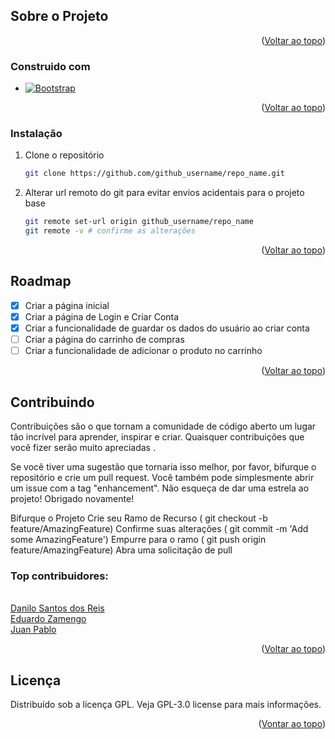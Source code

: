 <a id="readme-top"></a>




<!-- PROJECT SHIELDS -->



<!-- ABOUT THE PROJECT -->
## Sobre o Projeto

<!--colocar imagem do site -->


<p align="right">(<a href="#readme-top">Voltar ao topo</a>)</p>



### Construido com

* [![Bootstrap][Bootstrap.com]][Bootstrap-url]

<p align="right">(<a href="#readme-top">Voltar ao topo</a>)</p>



<!-- GETTING STARTED -->

### Instalação

1. Clone o repositório
   ```sh
   git clone https://github.com/github_username/repo_name.git
   ```

5. Alterar url remoto do git para evitar envios acidentais para o projeto base
   ```sh
   git remote set-url origin github_username/repo_name
   git remote -v # confirme as alterações
   ```

<p align="right">(<a href="#readme-top">Voltar ao topo</a>)</p>


<!-- ROADMAP -->
## Roadmap

- [x] Criar a página inicial
- [x] Criar a página de Login e Criar Conta
- [x] Criar a funcionalidade de guardar os dados do usuário ao criar conta
- [ ] Criar a página do carrinho de compras
- [ ] Criar a funcionalidade de adicionar o produto no carrinho

<p align="right">(<a href="#readme-top">Voltar ao topo</a>)</p>

<!-- CONTRIBUTING -->
## Contribuindo

Contribuições são o que tornam a comunidade de código aberto um lugar tão incrível para aprender, inspirar e criar. Quaisquer contribuições que você fizer serão muito apreciadas .

Se você tiver uma sugestão que tornaria isso melhor, por favor, bifurque o repositório e crie um pull request. Você também pode simplesmente abrir um issue com a tag "enhancement". Não esqueça de dar uma estrela ao projeto! Obrigado novamente!

Bifurque o Projeto
Crie seu Ramo de Recurso ( git checkout -b feature/AmazingFeature)
Confirme suas alterações ( git commit -m 'Add some AmazingFeature')
Empurre para o ramo ( git push origin feature/AmazingFeature)
Abra uma solicitação de pull

### Top contribuidores:

<br>
<a href="https://github.com/Danilo-Fatec-DSM">
  Danilo Santos dos Reis
</a>
<br>
<a href="https://github.com/Zamengoo">
  Eduardo Zamengo 
</a>
<br>
<a href="https://github.com/juanpablo174">
  Juan Pablo
</a>

<p align="right">(<a href="#readme-top">Voltar ao topo</a>)</p>



<!-- LICENSE -->
## Licença

Distribuído sob a licença GPL. Veja GPL-3.0 license para mais informações.

<p align="right">(<a href="#readme-top">Vontar ao topo</a>)</p>


[Bootstrap.com]: https://img.shields.io/badge/Bootstrap-563D7C?style=for-the-badge&logo=bootstrap&logoColor=white
[Bootstrap-url]: https://getbootstrap.com
